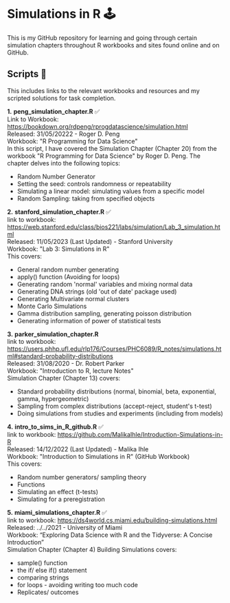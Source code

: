 # Simulations in R 🕹

This is my GitHub repository for learning and going through certain simulation chapters throughout R workbooks and sites found online and on GitHub. 

## Scripts 📝

This includes links to the relevant workbooks and resources and my scripted solutions for task completion. 

__1.__  **__peng_simulation_chapter.R__** ✅   
Link to Workbook: https://bookdown.org/rdpeng/rprogdatascience/simulation.html      
Released: 31/05/20222 - Roger D. Peng         
Workbook: "R Programming for Data Science"           
In this script, I have covered the Simulation Chapter (Chapter 20) from the workbook "R Programming for Data Science" by Roger D. Peng. The chapter delves into the following topics:  
- Random Number Generator
- Setting the seed: controls randomness or repeatability
- Simulating a linear model: simulating values from a specific model
- Random Sampling: taking from specified objects 

__2.__  **__stanford_simulation_chapter.R__** ✅       
link to workbook: https://web.stanford.edu/class/bios221/labs/simulation/Lab_3_simulation.html        
Released: 11/05/2023 (Last Updated) - Stanford University       
Workbook: "Lab 3: Simulations in R"       
This covers:     
- General random number generating
- apply() function (Avoiding for loops)
- Generating random 'normal' variables and mixing normal data
- Generating DNA strings (old 'out of date' package used)
- Generating Multivariate normal clusters
- Monte Carlo Simulations
- Gamma distribution sampling, generating poisson distribution 
- Generating information of power of statistical tests 

__3.__  **__parker_simulation_chapter.R__**       
link to workbook: https://users.phhp.ufl.edu/rlp176/Courses/PHC6089/R_notes/simulations.html#standard-probability-distributions       
Released: 31/08/2020 - Dr. Robert Parker            
Workbook: "Introduction to R, lecture Notes"     
Simulation Chapter (Chapter 13) covers:     
- Standard probability distributions (normal, binomial, beta, exponential, gamma, hypergeometric)
- Sampling from complex distributions (accept-reject, student's t-test)
- Doing simulations from studies and experiments (including from models)

__4.__  **__intro_to_sims_in_R_github.R__** ✅    
link to workbook: https://github.com/MalikaIhle/Introduction-Simulations-in-R    
Released: 14/12/2022 (Last Updated) - Malika Ihle                     
Workbook: "Introduction to Simulations in R" (GitHub Workbook)    
This covers:      
- Random number generators/ sampling theory
- Functions
- Simulating an effect (t-tests)
- Simulating for a preregistration

__5.__  **__miami_simulations_chapter.R__** ✅  
link to workbook: https://ds4world.cs.miami.edu/building-simulations.html     
Released: ../../2021  - University of Miami                        
Workbook: “Exploring Data Science with R and the Tidyverse: A Concise Introduction”     
Simulation Chapter (Chapter 4) Building Simulations covers:      
- sample() function
- the if/ else if() statement
- comparing strings
- for loops - avoiding writing too much code 
- Replicates/ outcomes


